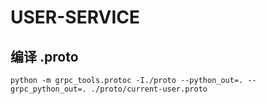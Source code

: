 # USER-SERVICE

## 编译 .proto

```shell
python -m grpc_tools.protoc -I./proto --python_out=. --grpc_python_out=. ./proto/current-user.proto
```
